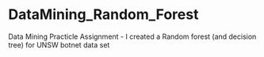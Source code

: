 # DataMining_Random_Forest
Data Mining Practicle Assignment - I created a Random forest (and decision tree) for UNSW botnet data set
